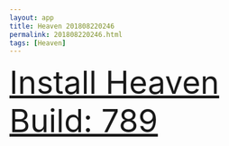 ```yaml
---
layout: app
title: Heaven 201808220246
permalink: 201808220246.html
tags: [Heaven]
---
```

<div class="pure-g">
    <div class="pure-u-1-1" style="font-size: 4em">
        <a class="pure-button-primary" href="itms-services://?action=download-manifest&url=https%3A%2F%2Flitsungyisigono.github.io%2FTestScript%2Fmanifests%2F201808220246.plist"><i class="fa fa-download" aria-hidden="true"></i>Install Heaven Build: 789</a>
    </div>
</div>